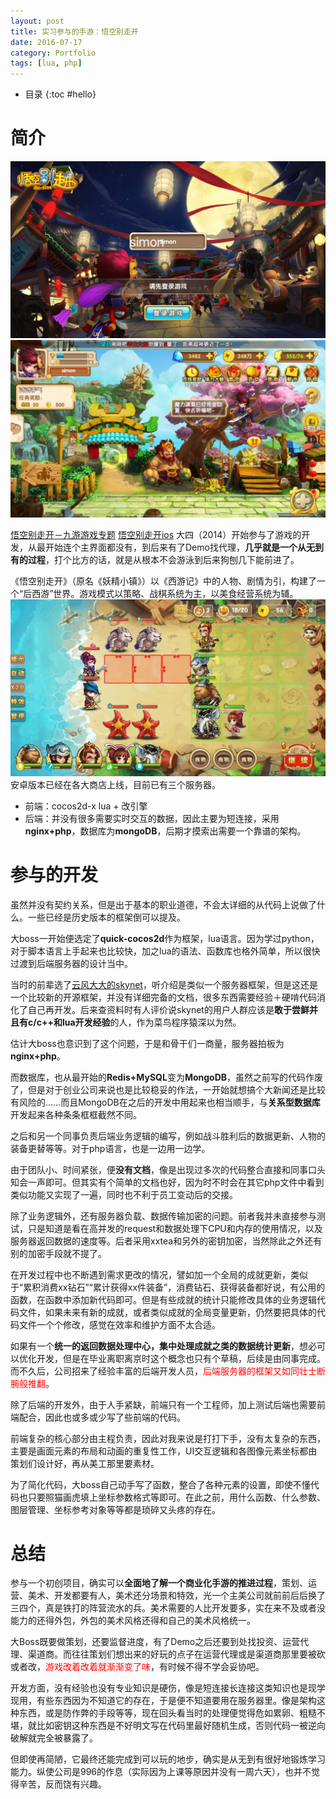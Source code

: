 ```yaml
---
layout: post
title: 实习参与的手游：悟空别走开
date: 2016-07-17
category: Portfolio
tags: [lua, php]
---
```


* 目录
{:toc #hello}

# 简介
![pic1]
![pic2]

[悟空别走开－九游游戏专题][wkbzk]
[悟空别走开ios](https://itunes.apple.com/cn/app/wu-kong-bie-zou-kai-meng-huan/id1030287831?mt=8)
大四（2014）开始参与了游戏的开发，从最开始连个主界面都没有，到后来有了Demo找代理，**几乎就是一个从无到有的过程**，打个比方的话，就是从根本不会游泳到后来狗刨几下能前进了。

《悟空别走开》（原名《妖精小镇》）以《西游记》中的人物、剧情为引，构建了一个“后西游”世界。游戏模式以策略、战棋系统为主，以美食经营系统为辅。
![pic3]
安卓版本已经在各大商店上线，目前已有三个服务器。

- 前端：cocos2d-x lua + 改引擎
- 后端：并没有很多需要实时交互的数据，因此主要为短连接，采用**nginx+php**，数据库为**mongoDB**，后期才摸索出需要一个靠谱的架构。

# 参与的开发

虽然并没有契约关系，但是出于基本的职业道德，不会太详细的从代码上说做了什么。一些已经是历史版本的框架倒可以提及。

大boss一开始便选定了**quick-cocos2d**作为框架，lua语言。因为学过python，对于脚本语言上手起来也比较快，加之lua的语法、函数库也格外简单，所以很快过渡到后端服务器的设计当中。

当时的前辈选了[云风大大的skynet](https://github.com/cloudwu/skynet/wiki)，听介绍是类似一个服务器框架，但是这还是一个比较新的开源框架，并没有详细完备的文档，很多东西需要经验＋硬啃代码消化了自己再开发。后来查资料时有人评价说skynet的用户人群应该是**敢于尝鲜并且有c/c++和lua开发经验**的人，作为菜鸟程序猿深以为然。

估计大boss也意识到了这个问题，于是和骨干们一商量，服务器拍板为**nginx+php**。

而数据库，也从最开始的**Redis+MySQL**变为**MongoDB**，虽然之前写的代码作废了，但是对于创业公司来说也是比较稳妥的作法，一开始就想搞个大新闻还是比较有风险的……而且MongoDB在之后的开发中用起来也相当顺手，与**关系型数据库**开发起来各种条条框框截然不同。

之后和另一个同事负责后端业务逻辑的编写，例如战斗胜利后的数据更新、人物的装备更替等等。对于php语言，也是一边用一边学。

由于团队小、时间紧张，便**没有文档**，像是出现过多次的代码整合直接和同事口头知会一声即可。但其实有个简单的文档也好，因为时不时会在其它php文件中看到类似功能又实现了一遍，同时也不利于员工变动后的交接。

除了业务逻辑外，还有服务器负载、数据传输加密的问题。前者我并未直接参与测试，只是知道是看在高并发的request和数据处理下CPU和内存的使用情况，以及服务器返回数据的速度等。后者采用xxtea和另外的密钥加密，当然除此之外还有别的加密手段就不提了。

在开发过程中也不断遇到需求更改的情况，譬如加一个全局的成就更新，类似于“累积消费xx钻石”“累计获得xx件装备”，消费钻石、获得装备都好说，有公用的函数，在函数中添加新代码即可。但是有些成就的统计只能修改具体的业务逻辑代码文件，如果未来有新的成就，或者类似成就的全局变量更新，仍然要把具体的代码文件一个个修改，感觉在效率和维护方面不太合适。

如果有一个**统一的返回数据处理中心，集中处理成就之类的数据统计更新**，想必可以优化开发，但是在毕业离职离京时这个概念也只有个草稿，后续是由同事完成。而不久后，公司招来了经验丰富的后端开发人员，<font color='red'>后端服务器的框架又如同壮士断腕般推翻</font>。

除了后端的开发外，由于人手紧缺，前端只有一个工程师，加上测试后端也需要前端配合，因此也或多或少写了些前端的代码。

前端复杂的核心部分由主程负责，因此对我来说是打打下手，没有太复杂的东西，主要是画面元素的布局和动画的重复性工作，UI交互逻辑和各图像元素坐标都由策划们设计好，再从美工那里要素材。

为了简化代码，大boss自己动手写了函数，整合了各种元素的设置，即使不懂代码也只要照猫画虎填上坐标参数格式等即可。在此之前，用什么函数、什么参数、图层管理、坐标参考对象等等都是琐碎又头疼的存在。

# 总结

参与一个初创项目，确实可以**全面地了解一个商业化手游的推进过程**，策划、运营、美术、开发都要有人，美术还分场景和特效，光一个主美公司就前前后后换了三四个，真是铁打的阵营流水的兵。美术需要的人比开发要多，实在来不及或者没能力的还得外包，外包的美术风格还得和自己的美术风格统一。

大Boss既要做策划，还要监督进度，有了Demo之后还要到处找投资、运营代理、渠道商。而往往策划们想出来的好玩的点子在运营代理或是渠道商那里要被砍或者改，<font color='red'>游戏改着改着就渐渐变了味</font>，有时候不得不学会妥协吧。

开发方面，没有经验也没有专业知识是硬伤，像是短连接长连接这类知识也是现学现用，有些东西因为不知道它的存在，于是便不知道要用在服务器里。像是架构这种东西，或是防作弊的手段等等，现在回头看当时的处理便觉得危如累卵、粗糙不堪，就比如密钥这种东西是不好明文写在代码里最好随机生成，否则代码一被逆向破解就完全被暴露了。

但即使再简陋，它最终还能完成到可以玩的地步，确实是从无到有很好地锻炼学习能力。纵使公司是996的作息（实际因为上课等原因并没有一周六天），也并不觉得辛苦，反而饶有兴趣。


[wkbzk]: http://www.9game.cn/yjxz/
[pic1]: /img/in-post/portfolio/wkbzk/login.jpg
[pic2]: /img/in-post/portfolio/wkbzk/main.jpg
[pic3]: /img/in-post/portfolio/wkbzk/fight.jpg
[pic4]: /img/in-post/portfolio/wkbzk/restaurant.jpg
